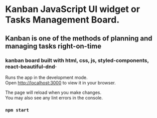 # Kanban JavaScript UI widget or Tasks Management Board.

## Kanban is one of the methods of planning and managing tasks right-on-time

### kanban board built with html, css, js, styled-components, react-beautiful-dnd·

Runs the app in the development mode.\
Open [http://localhost:3000](http://localhost:3000) to view it in your browser.

The page will reload when you make changes.\
You may also see any lint errors in the console.

### `npm start`
